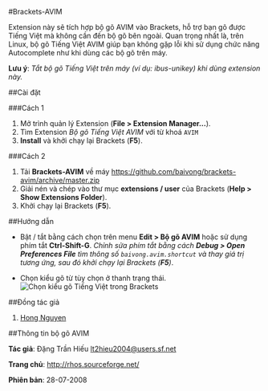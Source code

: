 #Brackets-AVIM

Extension này sẽ tích hợp bộ gõ AVIM vào Brackets, hỗ trợ bạn gõ được Tiếng Việt mà không cần đến bộ gõ bên ngoài. Quan trọng nhất là, trên Linux, bộ gõ Tiếng Việt AVIM giúp bạn không gặp lỗi khi sử dụng chức năng Autocomplete như khi dùng các bộ gõ trên máy.

**Lưu ý**: *Tắt bộ gõ Tiếng Việt trên máy (ví dụ: ibus-unikey) khi dùng extension này.*

##Cài đặt

###Cách 1

1. Mở trình quản lý Extension (**File > Extension Manager...**).
2. Tìm Extension *Bộ gõ Tiếng Việt AVIM* với từ khoá ```AVIM```
3. **Install** và khởi chạy lại Brackets (**F5**).

###Cách 2

1. Tải **Brackets-AVIM** về máy https://github.com/baivong/brackets-avim/archive/master.zip
2. Giải nén và chép vào thư mục **extensions / user** của Brackets (**Help > Show Extensions Folder**).
3. Khởi chạy lại Brackets (**F5**).

##Hướng dẫn

* Bật / tắt bằng cách chọn trên menu **Edit > Bộ gõ AVIM** hoặc sử dụng phím tắt **Ctrl-Shift-G**.
*Chỉnh sửa phím tắt bằng cách **Debug > Open Preferences File** tìm thông số `baivong.avim.shortcut` và thay giá trị tương ứng, sau đó khởi chạy lại Brackets (**F5**)*.


* Chọn kiểu gõ từ tùy chọn ở thanh trạng thái.
![Chọn kiểu gõ Tiếng Việt trong Brackets](http://i.imgur.com/OOaha45.png)

##Đồng tác giả

1. [Hong Nguyen](https://github.com/nghong)

##Thông tin bộ gõ AVIM

**Tác giả**: Đặng Trần Hiếu <lt2hieu2004@users.sf.net>

**Trang chủ**: http://rhos.sourceforge.net/

**Phiên bản**: 28-07-2008
